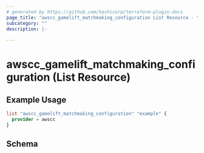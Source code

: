```yaml
---
# generated by https://github.com/hashicorp/terraform-plugin-docs
page_title: "awscc_gamelift_matchmaking_configuration List Resource - terraform-provider-awscc"
subcategory: ""
description: |-
  
---
```


# awscc_gamelift_matchmaking_configuration (List Resource)



## Example Usage

```terraform
list "awscc_gamelift_matchmaking_configuration" "example" {
  provider = awscc
}
```

<!-- schema generated by tfplugindocs -->
## Schema
